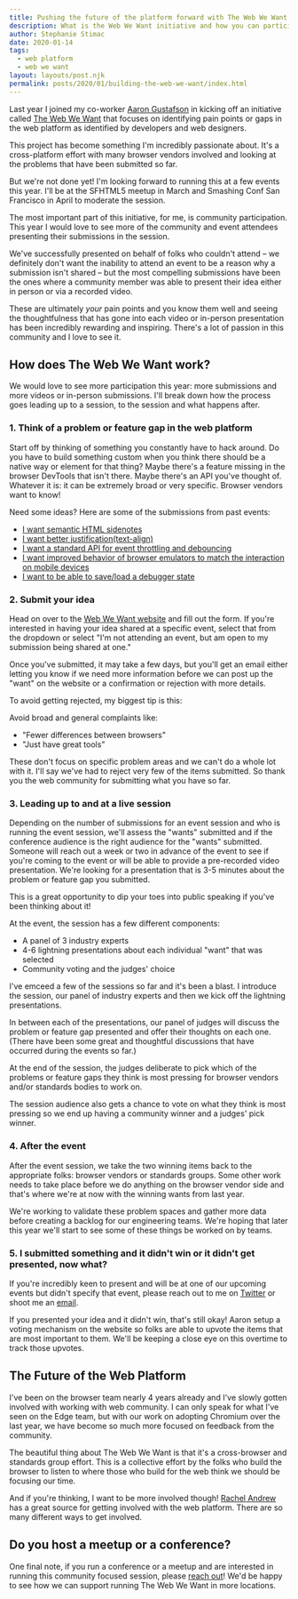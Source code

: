 ```yaml
---
title: Pushing the future of the platform forward with The Web We Want
description: What is the Web We Want initiative and how you can participate.
author: Stephanie Stimac
date: 2020-01-14
tags:
  - web platform
  - web we want
layout: layouts/post.njk
permalink: posts/2020/01/building-the-web-we-want/index.html
---
```


Last year I joined my co-worker [Aaron Gustafson](https://twitter.com/AaronGustafson) in kicking off an initiative called [The Web We Want](https://webwewant.fyi) that focuses on identifying pain points or gaps in the web platform as identified by developers and web designers. 

This project has become something I'm incredibly passionate about. It's a cross-platform effort with many browser vendors involved and looking at the problems that have been submitted so far. 

But we're not done yet! I'm looking forward to running this at a few events this year. I'll be at the SFHTML5 meetup in March and Smashing Conf San Francisco in April to moderate the session. 

The most important part of this initiative, for me, is community participation. This year I would love to see more of the community and event attendees presenting their submissions in the session. 

We've successfully presented on behalf of folks who couldn't attend – we definitely don't want the inability to attend an event to be a reason why a submission isn't shared – but the most compelling submissions have been the ones where a community member was able to present their idea either in person or via a recorded video. 

These are ultimately _your_ pain points and you know them well and seeing the thoughtfulness that has gone into each video or in-person presentation has been incredibly rewarding and inspiring. There's a lot of passion in this community and I love to see it. 

## How does The Web We Want work?

We would love to see more participation this year: more submissions and more videos or in-person submissions. I'll break down how the process goes leading up to a session, to the session and what happens after. 

### 1. Think of a problem or feature gap in the web platform 

Start off by thinking of something you constantly have to hack around. Do you have to build something custom when you think there should be a native way or element for that thing? Maybe there's a feature missing in the browser DevTools that isn't there. Maybe there's an API you've thought of. Whatever it is: it can be extremely broad or very specific. Browser vendors want to know!

Need some ideas? Here are some of the submissions from past events:

* [I want semantic HTML sidenotes](https://webwewant.fyi/wants/52/)
* [I want better justification(text-align)](https://webwewant.fyi/wants/74/)
* [I want a standard API for event throttling and debouncing](https://webwewant.fyi/wants/4/)
* [I want improved behavior of browser emulators to match the interaction on mobile devices](https://webwewant.fyi/wants/79/)
* [I want to be able to save/load a debugger state](https://webwewant.fyi/wants/60/)

### 2. Submit your idea

Head on over to the [Web We Want website](https://webwewant.fyi/) and fill out the form. If you're interested in having your idea shared at a specific event, select that from the dropdown or select "I'm not attending an event, but am open to my submission being shared at one."

Once you've submitted, it may take a few days, but you'll get an email either letting you know if we need more information before we can post up the "want" on the website or a confirmation or rejection with more details. 

To avoid getting rejected, my biggest tip is this: 

Avoid broad and general complaints like: 
* "Fewer differences between browsers"
* "Just have great tools"

These don't focus on specific problem areas and we can't do a whole lot with it. I'll say we've had to reject very few of the items submitted. So thank you the web community for submitting what you have so far. 

### 3. Leading up to and at a live session

Depending on the number of submissions for an event session and who is running the event session, we'll assess the "wants" submitted and if the conference audience is the right audience for the "wants" submitted. Someone will reach out a week or two in advance of the event to see if you're coming to the event or will be able to provide a pre-recorded video presentation. We're looking for a presentation that is 3-5 minutes about the problem or feature gap you submitted. 

This is a great opportunity to dip your toes into public speaking if you've been thinking about it! 

At the event, the session has a few different components: 
* A panel of 3 industry experts
* 4-6 lightning presentations about each individual "want" that was selected
* Community voting and the judges' choice

I've emceed a few of the sessions so far and it's been a blast. I introduce the session, our panel of industry experts and then we kick off the lightning presentations. 

In between each of the presentations, our panel of judges will discuss the problem or feature gap presented and offer their thoughts on each one. (There have been some great and thoughtful discussions that have occurred during the events so far.)

At the end of the session, the judges deliberate to pick which of the problems or feature gaps they think is most pressing for browser vendors and/or standards bodies to work on.  

The session audience also gets a chance to vote on what they think is most pressing so we end up having a community winner and a judges' pick winner. 

### 4. After the event

After the event session, we take the two winning items back to the appropriate folks: browser vendors or standards groups. Some other work needs to take place before we do anything on the browser vendor side and that's where we're at now with the winning wants from last year. 

We're working to validate these problem spaces and gather more data before creating a backlog for our engineering teams. We're hoping that later this year we'll start to see some of these things be worked on by teams.  

### 5. I submitted something and it didn't win or it didn't get presented, now what?

If you're incredibly keen to present and will be at one of our upcoming events but didn't specify that event, please reach out to me on [Twitter](https://twitter.com/seaotta) or shoot me an [email](mailto:steph.stimac@gmail.com). 

If you presented your idea and it didn't win, that's still okay! Aaron setup a voting mechanism on the website so folks are able to upvote the items that are most important to them. We'll be keeping a close eye on this overtime to track those upvotes. 

## The Future of the Web Platform

I've been on the browser team nearly 4 years already and I've slowly gotten involved with working with web community. I can only speak for what I've seen on the Edge team, but with our work on adopting Chromium over the last year, we have become so much more focused on feedback from the community. 

The beautiful thing about The Web We Want is that it's a cross-browser and standards group effort. This is a collective effort by the folks who build the browser to listen to where those who build for the web think we should be focusing our time. 

And if you're thinking, I want to be more involved though! [Rachel Andrew](https://rachelandrew.co.uk/archives/2019/05/07/getting-involved-with-the-web-platform/) has a great source for getting involved with the web platform. There are so many different ways to get involved. 

## Do you host a meetup or a conference?

One final note, if you run a conference or a meetup and are interested in running this community focused session, please [reach out](mailto:steph.stimac@gmail.com)! We'd be happy to see how we can support running The Web We Want in more locations. 


